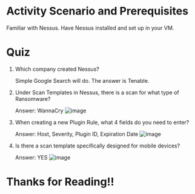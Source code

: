 # Activity Scenario and Prerequisites 
Familiar with Nessus. Have Nessus installed and set up in your VM. 

# Quiz 
1. Which company created Nessus?

   Simple Google Search will do. The answer is Tenable.
   
2. Under Scan Templates in Nessus, there is a scan for what type of Ransomware?

   Answer: WannaCry
   ![image](https://github.com/ZuanAce/Security_BlueTeam_Challenge/assets/147037911/3a775485-07c2-4197-9e0f-d9f8a900e4d6)

3. When creating a new Plugin Rule, what 4 fields do you need to enter?

   Answer: Host, Severity, Plugin ID, Expiration Date
   ![image](https://github.com/ZuanAce/Security_BlueTeam_Challenge/assets/147037911/c548671f-8bf1-4f6b-b476-8cdc9d1e1114)

4. Is there a scan template specifically designed for mobile devices?

   Answer: YES
   ![image](https://github.com/ZuanAce/Security_BlueTeam_Challenge/assets/147037911/48d1eb2c-25bf-412a-a7df-efb659bd9255)


# Thanks for Reading!!
 



